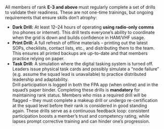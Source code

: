 All members of rank **E-3 and above** must regularly complete a set of drills to validate their readiness. These are not one-time trainings, but ongoing requirements that ensure skills don’t atrophy:  
- **Dark Drill:** At least 12–24 hours of operating **using radio-only comms** (no phones or internet). This drill tests everyone’s ability to coordinate when the grid is down and builds confidence in HAM/VHF usage.  
- **Print Drill:** A full refresh of offline materials – printing out the latest SOPs, checklists, contact lists, etc., and distributing them to the team. This ensures all printed backups are up-to-date and that members practice relying on paper.  
- **Task Drill:** A simulation where the digital tasking system is turned off. Leaders issue physical task cards and possibly simulate a “node failure” (e.g. assume the squad lead is unavailable) to practice distributed leadership and adaptability.  
Drill participation is logged in both the FPA app (when online) and in the squad’s paper binder. Completing these drills is **mandatory** for maintaining rank status. Members who miss a required drill will be flagged – they must complete a makeup drill or undergo re-certification at the squad level before their rank is considered in good standing again. These drills serve as a continuous feedback loop: consistent participation boosts a member’s trust and competency rating, while lapses prompt corrective training and can hinder one’s progression.